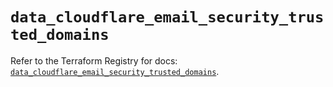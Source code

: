 # `data_cloudflare_email_security_trusted_domains`

Refer to the Terraform Registry for docs: [`data_cloudflare_email_security_trusted_domains`](https://registry.terraform.io/providers/cloudflare/cloudflare/5.6.0/docs/data-sources/email_security_trusted_domains).
